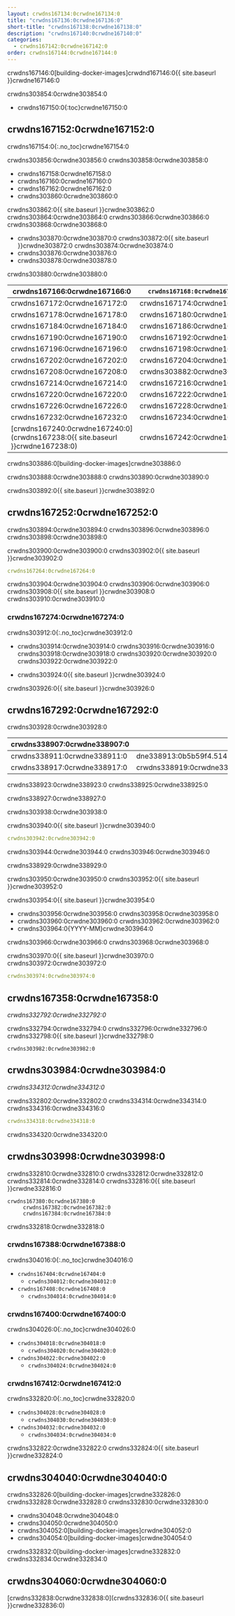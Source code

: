 ```yaml
---
layout: crwdns167134:0crwdne167134:0
title: "crwdns167136:0crwdne167136:0"
short-title: "crwdns167138:0crwdne167138:0"
description: "crwdns167140:0crwdne167140:0"
categories:
  - crwdns167142:0crwdne167142:0
order: crwdns167144:0crwdne167144:0
---
```


crwdns167146:0[building-docker-images]crwdnd167146:0{{ site.baseurl }}crwdne167146:0

crwdns303854:0crwdne303854:0

- crwdns167150:0{:toc}crwdne167150:0

## crwdns167152:0crwdne167152:0

crwdns167154:0{:.no_toc}crwdne167154:0

crwdns303856:0crwdne303856:0 crwdns303858:0crwdne303858:0

- crwdns167158:0crwdne167158:0
- crwdns167160:0crwdne167160:0
- crwdns167162:0crwdne167162:0
- crwdns303860:0crwdne303860:0

crwdns303862:0{{ site.baseurl }}crwdne303862:0 crwdns303864:0crwdne303864:0 crwdns303866:0crwdne303866:0 crwdns303868:0crwdne303868:0

- crwdns303870:0crwdne303870:0 crwdns303872:0{{ site.baseurl }}crwdne303872:0 crwdns303874:0crwdne303874:0 
- crwdns303876:0crwdne303876:0
- crwdns303878:0crwdne303878:0

crwdns303880:0crwdne303880:0

| crwdns167166:0crwdne167166:0                                                   | `crwdns167168:0crwdne167168:0` | `crwdns167170:0crwdne167170:0` |
| ------------------------------------------------------------------------------ | ------------------------------ | ------------------------------ |
| crwdns167172:0crwdne167172:0                                                   | crwdns167174:0crwdne167174:0   | crwdns167176:0crwdne167176:0   |
| crwdns167178:0crwdne167178:0                                                   | crwdns167180:0crwdne167180:0   | crwdns167182:0crwdne167182:0   |
| crwdns167184:0crwdne167184:0                                                   | crwdns167186:0crwdne167186:0   | crwdns167188:0crwdne167188:0   |
| crwdns167190:0crwdne167190:0                                                   | crwdns167192:0crwdne167192:0   | crwdns167194:0crwdne167194:0   |
| crwdns167196:0crwdne167196:0                                                   | crwdns167198:0crwdne167198:0   | crwdns167200:0crwdne167200:0   |
| crwdns167202:0crwdne167202:0                                                   | crwdns167204:0crwdne167204:0   | crwdns167206:0crwdne167206:0   |
| crwdns167208:0crwdne167208:0                                                   | crwdns303882:0crwdne303882:0   | crwdns167212:0crwdne167212:0   |
| crwdns167214:0crwdne167214:0                                                   | crwdns167216:0crwdne167216:0   | crwdns167218:0crwdne167218:0   |
| crwdns167220:0crwdne167220:0                                                   | crwdns167222:0crwdne167222:0   | crwdns167224:0crwdne167224:0   |
| crwdns167226:0crwdne167226:0                                                   | crwdns167228:0crwdne167228:0   | crwdns167230:0crwdne167230:0   |
| crwdns167232:0crwdne167232:0                                                   | crwdns167234:0crwdne167234:0   | crwdns167236:0crwdne167236:0   |
| [crwdns167240:0crwdne167240:0](crwdns167238:0{{ site.baseurl }}crwdne167238:0) | crwdns167242:0crwdne167242:0   | crwdns167244:0crwdne167244:0   | crwdns303884:0crwdne303884:0 

crwdns303886:0[building-docker-images]crwdne303886:0

crwdns303888:0crwdne303888:0 crwdns303890:0crwdne303890:0

crwdns303892:0{{ site.baseurl }}crwdne303892:0

## crwdns167252:0crwdne167252:0

crwdns303894:0crwdne303894:0 crwdns303896:0crwdne303896:0 crwdns303898:0crwdne303898:0

crwdns303900:0crwdne303900:0 crwdns303902:0{{ site.baseurl }}crwdne303902:0

```yaml
crwdns167264:0crwdne167264:0
```

crwdns303904:0crwdne303904:0 crwdns303906:0crwdne303906:0 crwdns303908:0{{ site.baseurl }}crwdne303908:0 crwdns303910:0crwdne303910:0

### crwdns167274:0crwdne167274:0

crwdns303912:0{:.no_toc}crwdne303912:0

- crwdns303914:0crwdne303914:0 crwdns303916:0crwdne303916:0 crwdns303918:0crwdne303918:0 crwdns303920:0crwdne303920:0 crwdns303922:0crwdne303922:0

- crwdns303924:0{{ site.baseurl }}crwdne303924:0

crwdns303926:0{{ site.baseurl }}crwdne303926:0

## crwdns167292:0crwdne167292:0

crwdns303928:0crwdne303928:0

| crwdns338907:0crwdne338907:0 | crwdns338909:0crwdne338909:0                                                                                  | crwdns167300:0crwdne167300:0 |
| ---------------------------- | ------------------------------------------------------------------------------------------------------------- | ---------------------------- |
| crwdns338911:0crwdne338911:0 | dne338913:0b5b59f4.5143crwdns338913:0crwdne338913:09crwdns338913:0crwdne338913:03crwdns338913:0crwdne338913:0 | crwdns338915:0crwdne338915:0 |
| crwdns338917:0crwdne338917:0 | crwdns338919:0crwdne338919:0                                                                                  | crwdns338921:0crwdne338921:0 | crwdns303930:0crwdne303930:0 

crwdns338923:0crwdne338923:0 crwdns338925:0crwdne338925:0

crwdns338927:0crwdne338927:0

crwdns303938:0crwdne303938:0

crwdns303940:0{{ site.baseurl }}crwdne303940:0

```yaml
crwdns303942:0crwdne303942:0
```

crwdns303944:0crwdne303944:0 crwdns303946:0crwdne303946:0

crwdns338929:0crwdne338929:0

crwdns303950:0crwdne303950:0 crwdns303952:0{{ site.baseurl }}crwdne303952:0

crwdns303954:0{{ site.baseurl }}crwdne303954:0

- crwdns303956:0crwdne303956:0 crwdns303958:0crwdne303958:0
- crwdns303960:0crwdne303960:0 crwdns303962:0crwdne303962:0
- crwdns303964:0{YYYY-MM}crwdne303964:0

crwdns303966:0crwdne303966:0 crwdns303968:0crwdne303968:0

crwdns303970:0{{ site.baseurl }}crwdne303970:0 crwdns303972:0crwdne303972:0

```yaml
crwdns303974:0crwdne303974:0
```

## crwdns167358:0crwdne167358:0

*crwdns332792:0crwdne332792:0*

crwdns332794:0crwdne332794:0 crwdns332796:0crwdne332796:0 crwdns332798:0{{ site.baseurl }}crwdne332798:0

    crwdns303982:0crwdne303982:0
    

## crwdns303984:0crwdne303984:0

*crwdns334312:0crwdne334312:0*

crwdns332802:0crwdne332802:0 crwdns334314:0crwdne334314:0 crwdns334316:0crwdne334316:0

```yaml
crwdns334318:0crwdne334318:0
```

crwdns334320:0crwdne334320:0

## crwdns303998:0crwdne303998:0

crwdns332810:0crwdne332810:0 crwdns332812:0crwdne332812:0 crwdns332814:0crwdne332814:0 crwdns332816:0{{ site.baseurl }}crwdne332816:0

    crwdns167380:0crwdne167380:0
         crwdns167382:0crwdne167382:0 
         crwdns167384:0crwdne167384:0
    

crwdns332818:0crwdne332818:0

### crwdns167388:0crwdne167388:0

crwdns304016:0{:.no_toc}crwdne304016:0

- `crwdns167404:0crwdne167404:0` 
    - `crwdns304012:0crwdne304012:0`
- `crwdns167408:0crwdne167408:0` 
    - `crwdns304014:0crwdne304014:0`

### crwdns167400:0crwdne167400:0

crwdns304026:0{:.no_toc}crwdne304026:0

- `crwdns304018:0crwdne304018:0` 
    - `crwdns304020:0crwdne304020:0`
- `crwdns304022:0crwdne304022:0` 
    - `crwdns304024:0crwdne304024:0`

### crwdns167412:0crwdne167412:0

crwdns332820:0{:.no_toc}crwdne332820:0

- `crwdns304028:0crwdne304028:0` 
    - `crwdns304030:0crwdne304030:0`
- `crwdns304032:0crwdne304032:0` 
    - `crwdns304034:0crwdne304034:0`

crwdns332822:0crwdne332822:0 crwdns332824:0{{ site.baseurl }}crwdne332824:0

## crwdns304040:0crwdne304040:0

crwdns332826:0[building-docker-images]crwdne332826:0 crwdns332828:0crwdne332828:0 crwdns332830:0crwdne332830:0

- crwdns304048:0crwdne304048:0
- crwdns304050:0crwdne304050:0
- crwdns304052:0[building-docker-images]crwdne304052:0
- crwdns304054:0[building-docker-images]crwdne304054:0

crwdns332832:0[building-docker-images]crwdne332832:0 crwdns332834:0crwdne332834:0

## crwdns304060:0crwdne304060:0

[crwdns332838:0crwdne332838:0](crwdns332836:0{{ site.baseurl }}crwdne332836:0)
